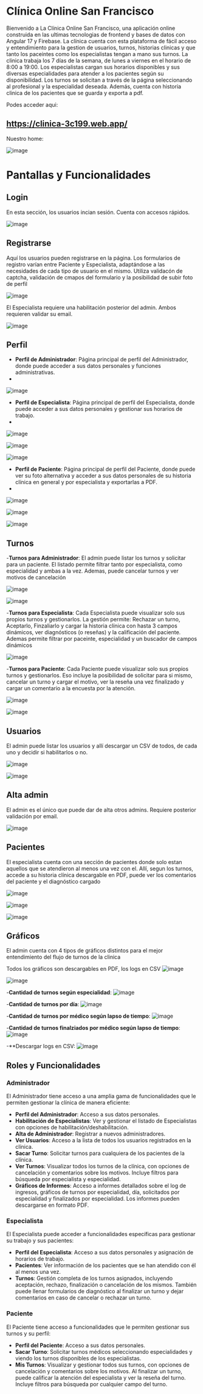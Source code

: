 # Clínica Online San Francisco
Bienvenido a La Clínica Online San Francisco, una aplicación online construida en las ultimas tecnologias de frontend y bases de datos con Angular 17 y Firebase. La clínica cuenta con esta plataforma de fácil acceso y entendimiento para la gestion de usuarios, turnos, historias clinicas y que tanto los paceintes como los especialistas tengan a mano sus turnos.  La clinica trabaja los 7 días de la semana, de lunes a viernes en el horario de 8:00 a 19:00. Los especialistas cargan sus horarios disponibles y sus diversas especialidades para atender a los pacientes según su disponibilidad. Los turnos se solicitan a través de la página seleccionando al profesional y la especialidad deseada. Además, cuenta con historia clinica de los pacientes que se guarda y exporta a pdf.

Podes acceder aqui:
## https://clinica-3c199.web.app/

Nuestro home:

![image](https://github.com/francisco-allende/LaboIV-Tp-Clinica/assets/74782019/1373aee8-e0c2-4eaf-954e-a632ae39446e)

# Pantallas y Funcionalidades
## Login
En esta sección, los usuarios incian sesión. Cuenta con accesos rápidos.

![image](https://github.com/francisco-allende/LaboIV-Tp-Clinica/assets/74782019/8359df8e-120a-4850-a10c-a38619757abd)

## Registrarse
Aquí los usuarios pueden registrarse en la página. Los formularios de registro varían entre Paciente y Especialista, adaptándose a las necesidades de cada tipo de usuario en el mismo. Utiliza validacón de captcha, validación de cmapos del formulario y la posibilidad de subir foto de perfil

![image](https://github.com/francisco-allende/LaboIV-Tp-Clinica/assets/74782019/09203761-00d8-46cf-a7b6-2b8a033d6ce8)

El Especialista requiere una habilitación posterior del admin. Ambos requieren validar su email.

![image](https://github.com/francisco-allende/LaboIV-Tp-Clinica/assets/74782019/34b8913d-507c-4194-9c43-7236b2e4b8dc)

## Perfil

- **Perfil de Administrador**: Página principal de perfil del Administrador, donde puede acceder a sus datos personales y funciones administrativas.
- 
 ![image](https://github.com/francisco-allende/LaboIV-Tp-Clinica/assets/74782019/ca39e0c2-b86e-4c4b-9083-593b7cbad941)

- **Perfil de Especialista**: Página principal de perfil del Especialista, donde puede acceder a sus datos personales y gestionar sus horarios de trabajo.
- 
 ![image](https://github.com/francisco-allende/LaboIV-Tp-Clinica/assets/74782019/bf7c1671-addd-499c-8c95-35c847c123a7)

 ![image](https://github.com/francisco-allende/LaboIV-Tp-Clinica/assets/74782019/3362f30c-fc6f-48da-87ab-f0e76d2ab564)
 
 ![image](https://github.com/francisco-allende/LaboIV-Tp-Clinica/assets/74782019/5897baad-f08c-4eb6-9bf1-ccffa8b11e37)

- **Perfil de Paciente**: Página principal de perfil del Paciente, donde puede ver su foto alternativa y acceder a sus datos personales de su historia clínica en general y por especialista y exportarlas a PDF.
- 
 ![image](https://github.com/francisco-allende/LaboIV-Tp-Clinica/assets/74782019/f5e147b9-cf98-40e1-bd76-1e22ab8be1a0)

 ![image](https://github.com/francisco-allende/LaboIV-Tp-Clinica/assets/74782019/5b67455d-ead2-4d62-aa6d-b3c2ce10d7f0)
 
 ![image](https://github.com/francisco-allende/LaboIV-Tp-Clinica/assets/74782019/77671100-50ca-4cf0-b240-e5dd4c72bfdb)


## Turnos
-**Turnos para Administrador**: El admin puede listar los turnos y solicitar para un paciente. El listado permite filtrar tanto por especialista, como especialidad y ambas a la vez. Ademas, puede cancelar turnos y ver motivos de cancelación

![image](https://github.com/francisco-allende/LaboIV-Tp-Clinica/assets/74782019/fa10061a-00ba-447c-927b-1c3cb30200fc)

![image](https://github.com/francisco-allende/LaboIV-Tp-Clinica/assets/74782019/3235bdcb-d219-4684-8dd3-8740158066a7)

-**Turnos para Especialista**: Cada Especialista puede visualizar solo sus propios turnos y gestionarlos. La gestión permite: Rechazar un turno, Aceptarlo, Finzaliarlo y cargar la historia clínica con hasta 3 campos dinámicos, ver diagnósticos (o reseñas) y la calificación del paciente. Ademas permite filtrar por paceinte, especialidad y un buscador de campos dinámicos

![image](https://github.com/francisco-allende/LaboIV-Tp-Clinica/assets/74782019/e58f7285-3e29-4b36-ae67-e4eccfee4bc6)

-**Turnos para Paciente**: Cada Paciente puede visualizar solo sus propios turnos y gestionarlos. Eso incluye la posibilidad de solicitar para si mismo,  cancelar un turno y cargar el motivo, ver la reseña una vez finalizado y cargar un comentario a la encuesta por la atención.

![image](https://github.com/francisco-allende/LaboIV-Tp-Clinica/assets/74782019/6c435f45-1e1a-482d-9795-a6d4a211d1ac)

![image](https://github.com/francisco-allende/LaboIV-Tp-Clinica/assets/74782019/c70c2a46-445a-409f-a757-1e1ad4a3bd9a)

## Usuarios
El admin puede listar los usuarios y allí descargar un CSV de todos, de cada uno y decidir si habilitarlos o no.

![image](https://github.com/francisco-allende/LaboIV-Tp-Clinica/assets/74782019/f52b4fbb-beff-4f31-99e6-c7c70f4cd7f9)

![image](https://github.com/francisco-allende/LaboIV-Tp-Clinica/assets/74782019/7ba6be0b-a25d-4d54-ab6a-3d77e8d81e87)


## Alta admin
El admin es el único que puede dar de alta otros admins. Requiere posterior validación por email. 

![image](https://github.com/francisco-allende/LaboIV-Tp-Clinica/assets/74782019/931bd9f9-56ec-4542-9e56-88bb828c9768)

## Pacientes
El especialista cuenta con una sección de pacientes donde solo estan aquellos que se atendieron al menos una vez con el. Allí, segun los turnos, accede a su historia clínica descargable en PDF, puede ver los comentarios del paciente y el diagnóstico cargado 

![image](https://github.com/francisco-allende/LaboIV-Tp-Clinica/assets/74782019/c6599fcf-91ca-4a7d-bf77-4af0a35a5fb1)

![image](https://github.com/francisco-allende/LaboIV-Tp-Clinica/assets/74782019/1598ab36-c96d-45fc-9db6-d5570d2b0593)

![image](https://github.com/francisco-allende/LaboIV-Tp-Clinica/assets/74782019/de1df471-48da-4827-bb93-f9dc85322479)

## Gráficos
El admin cuenta con 4 tipos de gráficos distintos para el mejor entendimiento del flujo de turnos de la clinica

Todos los gráficos son descargables en PDF, los logs en CSV
![image](https://github.com/francisco-allende/LaboIV-Tp-Clinica/assets/74782019/309670fd-6f7c-4736-8ff8-0f2b072fc11b)

![image](https://github.com/francisco-allende/LaboIV-Tp-Clinica/assets/74782019/22b0b53c-4dba-4265-a62d-4ba64ee0c73f)

-**Cantidad de turnos según especialidad**:
![image](https://github.com/francisco-allende/LaboIV-Tp-Clinica/assets/74782019/66ccd284-89b5-45bd-b954-e2bfa43f3b0b)

-**Cantidad de turnos por día**:
![image](https://github.com/francisco-allende/LaboIV-Tp-Clinica/assets/74782019/b7e0b8d2-c10a-4b3a-bbc0-81e8ebc40179)

-**Cantidad de turnos por médico según lapso de tiempo**:
![image](https://github.com/francisco-allende/LaboIV-Tp-Clinica/assets/74782019/d14bf30f-ca03-442a-b7d3-022cd9b3c701)

-**Cantidad de turnos finalziados por médico según lapso de tiempo**:
![image](https://github.com/francisco-allende/LaboIV-Tp-Clinica/assets/74782019/de486752-3429-4b4c-b0d7-4b28e90239f1)

-**Descargar logs en CSV:
![image](https://github.com/francisco-allende/LaboIV-Tp-Clinica/assets/74782019/2593f73b-9b9e-444c-8928-1ccf5e1e1879)

## Roles y Funcionalidades

### Administrador

El Administrador tiene acceso a una amplia gama de funcionalidades que le permiten gestionar la clínica de manera eficiente:

- **Perfil del Administrador**: Acceso a sus datos personales.
- **Habilitación de Especialistas**: Ver y gestionar el listado de Especialistas con opciones de habilitación/deshabilitación.
- **Alta de Administrador**: Registrar a nuevos administradores.
- **Ver Usuarios**: Acceso a la lista de todos los usuarios registrados en la clínica.
- **Sacar Turno**: Solicitar turnos para cualquiera de los pacientes de la clínica.
- **Ver Turnos**: Visualizar todos los turnos de la clínica, con opciones de cancelación y comentarios sobre los motivos. Incluye filtros para búsqueda por especialista y especialidad.
- **Gráficos de Informes**: Acceso a informes detallados sobre el log de ingresos, gráficos de turnos por especialidad, día, solicitados por especialidad y finalizados por especialidad. Los informes pueden descargarse en formato PDF.

### Especialista

El Especialista puede acceder a funcionalidades específicas para gestionar su trabajo y sus pacientes:

- **Perfil del Especialista**: Acceso a sus datos personales y asignación de horarios de trabajo.
- **Pacientes**: Ver información de los pacientes que se han atendido con él al menos una vez.
- **Turnos**: Gestión completa de los turnos asignados, incluyendo aceptación, rechazo, finalización o cancelación de los mismos. También puede llenar formularios de diagnóstico al finalizar un turno y dejar comentarios en caso de cancelar o rechazar un turno.

### Paciente

El Paciente tiene acceso a funcionalidades que le permiten gestionar sus turnos y su perfil:

- **Perfil del Paciente**: Acceso a sus datos personales.
- **Sacar Turno**: Solicitar turnos médicos seleccionando especialidades y viendo los turnos disponibles de los especialistas.
- **Mis Turnos**: Visualizar y gestionar todos sus turnos, con opciones de cancelación y comentarios sobre los motivos. Al finalizar un turno, puede calificar la atención del especialista y ver la reseña del turno. Incluye filtros para búsqueda por cualquier campo del turno.



